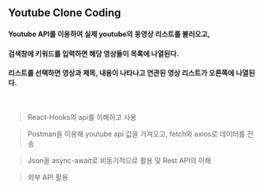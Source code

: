 ## Youtube Clone Coding


#### Youtube API를 이용하여 실제 youtube의 동영상 리스트를 불러오고,
#### 검색창에 키워드를 입력하면 해당 영상들이 목록에 나열된다.
#### 리스트를 선택하면 영상과 제목, 내용이 나타나고 연관된 영상 리스트가 오른쪽에 나열된다.
<br>

> React-Hooks의 api를 이해하고 사용  <br>
 
> Postman을 이용해 youtube api 값을 가져오고, fetch와 axios로 데이터를 전송  <br>

> Json을 async-await로 비동기적으로 활용 및 Rest API의 이해  <br>

> 외부 API 활용
